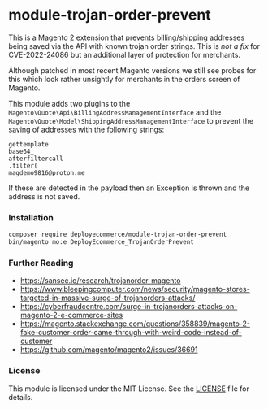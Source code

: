 # module-trojan-order-prevent

This is a Magento 2 extension that prevents billing/shipping addresses being 
saved via the API with known trojan order strings. This is *not a fix* for 
CVE-2022-24086 but an additional layer of protection for merchants.

Although patched in most recent Magento versions we still see probes for this 
which look rather unsightly for merchants in the orders screen of Magento.

This module adds two plugins to the `Magento\Quote\Api\BillingAddressManagementInterface` 
and the `Magento\Quote\Model\ShippingAddressManagementInterface` to prevent the 
saving of addresses with the following strings:

```
gettemplate
base64_
afterfiltercall
.filter(
magdemo9816@proton.me
```
If these are detected in the payload then an Exception is thrown and the address is not saved.

### Installation
```bash
composer require deployecommerce/module-trojan-order-prevent
bin/magento mo:e DeployEcommerce_TrojanOrderPrevent
```

### Further Reading
- https://sansec.io/research/trojanorder-magento
- https://www.bleepingcomputer.com/news/security/magento-stores-targeted-in-massive-surge-of-trojanorders-attacks/
- https://cyberfraudcentre.com/surge-in-trojanorders-attacks-on-magento-2-e-commerce-sites
- https://magento.stackexchange.com/questions/358839/magento-2-fake-customer-order-came-through-with-weird-code-instead-of-customer
- https://github.com/magento/magento2/issues/36691

### License

This module is licensed under the MIT License. See the [LICENSE](LICENSE.md) file for details.
